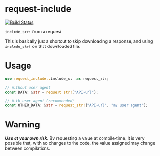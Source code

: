 # request-include

[![Build Status](https://travis-ci.com/spenserblack/curl-include-rs.svg?branch=master)](https://travis-ci.com/spenserblack/curl-include-rs)

`include_str!` from a request

This is basically just a shortcut to skip downloading a response, and using `include_str!` on that downloaded file.

# Usage
```rust
use request_include::include_str as request_str;

// Without user agent
const DATA: &str = request_str!("API-url");

// With user agent (recommended)
const OTHER_DATA: &str = request_str!("API-url", "my user agent");
```

# Warning
*__Use at your own risk__*. By requesting a value at compile-time, it is very possible that, with no changes to the code,
the value assigned may change between compilations.
